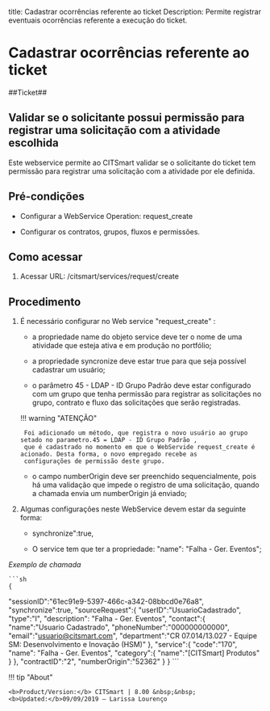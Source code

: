 title: Cadastrar ocorrências referente ao ticket
Description: Permite registrar eventuais ocorrências referente a execução do ticket.
# Cadastrar ocorrências referente ao ticket

##Ticket##

Validar se o solicitante possui permissão para registrar uma solicitação com a atividade escolhida
----------------------------------------------------------------------------------------------------

Este webservice permite ao CITSmart validar se o solicitante do ticket tem permissão para registrar uma solicitação com a
atividade por ele definida.

Pré-condições
----------------

- Configurar a WebService Operation: request_create

- Configurar os contratos, grupos, fluxos e permissões.

Como acessar
-----------------

1. Acessar URL: /citsmart/services/request/create

Procedimento
------------------

1. É necessário configurar no Web service "request_create" :

    - a propriedade name do objeto service deve ter o nome de uma atividade que esteja ativa e em produção no portfólio;
    
    - a propriedade syncronize deve estar true para que seja possível cadastrar um usuário;
    
    - o parâmetro 45 - LDAP - ID Grupo Padrão deve estar configurado com um grupo que tenha permissão para registrar as 
    solicitações no grupo, contrato e fluxo das solicitações que serão registradas.
    
    !!! warning "ATENÇÃO"
    
        Foi adicionado um método, que registra o novo usuário ao grupo setado no parametro.45 = LDAP - ID Grupo Padrão , 
        que é cadastrado no momento em que o WebServide request_create é acionado. Desta forma, o novo empregado recebe as 
        configurações de permissão deste grupo.
        
    - o campo numberOrigin deve ser preenchido sequencialmente, pois há uma validação que impede o registro de uma solicitação,
    quando a chamada envia um numberOrigin já enviado;
    
2. Algumas configurações neste WebService devem estar da seguinte forma: 

    - synchronize":true,
    
    - O service tem que ter a propriedade: "name": "Falha - Ger. Eventos";
    
*Exemplo de chamada*

    ```sh
    {
   "sessionID":"61ec91e9-5397-466c-a342-08bbcd0e76a8",
   "synchronize":true,
   "sourceRequest":{
      "userID":"UsuarioCadastrado",
      "type":"I",
      "description": "Falha - Ger. Eventos",
      "contact":{
         "name":"Usuario Cadastrado",
         "phoneNumber":"000000000000",
         "email":"usuario@citsmart.com",
         "department":"CR 07.014/13.027 - Equipe SM: Desenvolvimento e Inovação (HSM)"
      },
      "service":{
         "code":"170",
         "name": "Falha - Ger. Eventos",
        "category":{
          "name":"[CITSmart] Produtos"
        }
      },
      "contractID":"2",
      "numberOrigin":"52362"
   }
    }
    ```
    
!!! tip "About"

    <b>Product/Version:</b> CITSmart | 8.00 &nbsp;&nbsp;
    <b>Updated:</b>09/09/2019 – Larissa Lourenço

